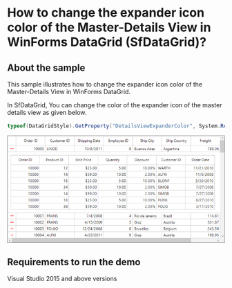 # How to change the expander icon color of the Master-Details View in WinForms DataGrid (SfDataGrid)?

## About the sample

This sample illustrates how to change the expander icon color of the Master-Details View in WinForms DataGrid.

In SfDataGrid, You can change the color of the expander icon of the master details view as given below.  

```c#
typeof(DataGridStyle).GetProperty("DetailsViewExpanderColor", System.Reflection.BindingFlags.NonPublic | System.Reflection.BindingFlags.Instance).SetValue(this.sfDataGrid1.Style, Color.Red);
```
![MasterDetailsView_ExpanderIcon](image.png)

## Requirements to run the demo
Visual Studio 2015 and above versions

